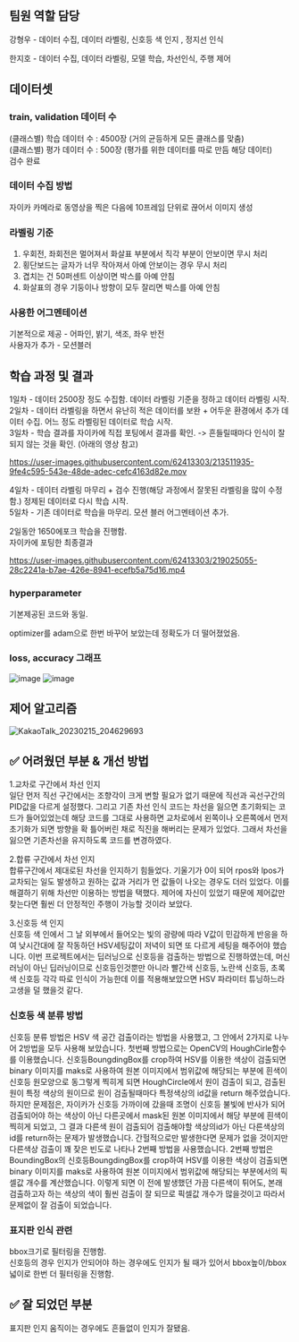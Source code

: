## **팀원 역할 담당** <!-- (예시)홍길동 : od 모델 학습 ... -->

강형우 - 데이터 수집, 데이터 라벨링, 신호등 색 인지 , 정지선 인식

한지호 - 데이터 수집, 데이터 라벨링, 모델 학습, 차선인식, 주행 제어

## **데이터셋**

### train, validation 데이터 수 <!-- 전체 학습, 평가 데이터 수와 함께 각 클래스별 데이터 수 -->
(클래스별) 학습 데이터 수 : 4500장 (거의 균등하게 모든 클래스를 맞춤)  
(클래스별) 평가 데이터 수 : 500장 (평가를 위한 데이터를 따로 만듬 해당 데이터)  
검수 완료

### 데이터 수집 방법
자이카 카메라로 동영상을 찍은 다음에 10프레임 단위로 끊어서 이미지 생성

### 라벨링 기준
1. 우회전, 좌회전은 멀어져서 화살표 부분에서 직각 부분이 안보이면 무시 처리  
2. 횡단보드는 글자가 너무 작아져서 아예 안보이는 경우 무시 처리  
3. 겹치는 건 50퍼센트 이상이면 박스를 아예 안침  
4. 화살표의 경우 기둥이나 방향이 모두 잘리면 박스를 아예 안침  

### 사용한 어그멘테이션
기본적으로 제공 - 어파인, 밝기, 색조, 좌우 반전  
사용자가 추가 - 모션블러

## **학습 과정 및 결과** <!-- 기능을 Commit 별로 잘게 쪼개고, Commit 별로 설명해주세요-->
1일차 - 데이터 2500장 정도 수집함. 데이터 라벨링 기준을 정하고 데이터 라벨링 시작.  
2일차 - 데이터 라벨링을 하면서 유난히 적은 데이터를 보완 + 어두운 환경에서 추가 데이터 수집. 어느 정도 라벨링된 데이터로 학습 시작.  
3일차 - 학습 결과를 자이카에 직접 포팅에서 결과를 확인. -> 흔들릴때마다 인식이 잘되지 않는 것을 확인. (아래의 영상 참고)

https://user-images.githubusercontent.com/62413303/213511935-9fe4c595-543e-48de-adec-cefc4163d82e.mov

4일차 - 데이터 라벨링 마무리 + 검수 진행(해당 과정에서 잘못된 라벨링을 많이 수정함.) 정제된 데이터로 다시 학습 시작.  
5일차 - 기존 데이터로 학습을 마무리. 모션 블러 어그멘테이션 추가.  


2일동안 1650에포크 학습을 진행함.  
자이카에 포팅한 최종결과  

https://user-images.githubusercontent.com/62413303/219025055-28c2241a-b7ae-426e-8941-ecefb5a75d16.mp4



### hyperparameter <!-- batch수, learning_rate, optimizer 등-->
기본제공된 코드와 동일.

optimizer를 adam으로 한번 바꾸어 보았는데 정확도가 더 떨어졌었음.

### loss, accuracy 그래프
![image](https://user-images.githubusercontent.com/62413303/213513989-d15d0f77-9b88-4d0e-ae52-b44593af1342.png)
![image](https://user-images.githubusercontent.com/62413303/213507558-df7d492a-3ac8-4ff1-bb76-a8a1e90621d4.png)

## **제어 알고리즘** <!-- 알고리즘을 flowchart 방식으로 표현  -->
![KakaoTalk_20230215_204629693](https://user-images.githubusercontent.com/62413303/219019112-a1d7719a-ea87-4698-b56d-07afcd1d6ecb.jpg)

## **✅ 어려웠던 부분 & 개선 방법** <!-- 학습 과정 중 생겼던 문제 or 제어에서 생겼던 문제 -->
1.교차로 구간에서 차선 인지  
일단 먼저 직선 구간에서는 조향각이 크게 변할 필요가 없기 때문에 직선과 곡선구간의 PID값을 다르게 설정했다. 그리고 기존 차선 인식 코드는 차선을 잃으면 초기화되는 코드가 들어있었는데 해당 코드를 그대로 사용하면 교차로에서 왼쪽이나 오른쪽에서 먼저 초기화가 되면 방향을 확 틀어버린 채로 직진을 해버리는 문제가 있었다. 그래서 차선을 잃으면 기존차선을 유지하도록 코드를 변경하였다.  
  
2.합류 구간에서 차선 인지  
합류구간에서 제대로된 차선을 인지하기 힘들었다. 기울기가 0이 되어 rpos와 lpos가 교차되는 일도 발생하고 원하는 값과 거리가 먼 값들이 나오는 경우도 더러 있었다. 이를 해결하기 위해 차선만 이용하는 방법을 택했다. 제어에 자신이 있었기 때문에 제어값만 찾는다면 훨씬 더 안정적인 주행이 가능할 것이라 보았다.  
  
3.신호등 색 인지  
신호등 색 인에서 그 날 외부에서 들어오는 빛의 광량에 따라 V값이 민감하게 반응을 하여 낮시간대에 잘 작동하던 HSV세팅값이 저녁이 되면 또 다르게 세팅을 해주어야 했습니다.
이번 프로젝트에서는 딥러닝으로 신호등을 검출하는 방법으로 진행하였는데, 머신러닝이 아닌 딥러닝이므로 신호등인것뿐만 아니라 빨간색 신호등, 노란색 신호등, 초록색 신호등 각각 따로 인식이 가능한데 이를 적용해보았으면 HSV 파라미터 튜닝하느라 고생을 덜 했을것 같다.

### 신호등 색 분류 방법
신호등 분류 방법은 HSV 색 공간 검출이라는 방법을 사용했고, 그 안에서 2가지로 나누어 2방법을 모두 사용해 보았습니다.
첫번째 방법으로는 OpenCV의 HoughCirle함수를 이용했습니다. 신호등BoungdingBox를 crop하여 HSV를 이용한 색상이 검출되면 binary 이미지를 maks로 사용하여 원본 이미지에서 범위값에 해당되는 부분에 흰색이 신호등 원모양으로 동그렇게 찍히게 되면 HoughCircle에서 원이 검출이 되고, 검출된 원이 특정 색상의 원이므로 원이 검출될때마다 특정색상의 id값을 return 해주었습니다.
하지만 문제점은, 자이카가 신호등 가까이에 갔을때 조명이 신호등 불빛에 반사가 되어 검출되어야 하는 색상이 아닌 다른곳에서 mask된 원본 이미지에서 해당 부분에 흰색이 찍히게 되었고, 그 결과 다른색 원이 검출되어 검출해야할 색상의id가 아닌 다른색상의 id를 return하는 문제가 발생했습니다. 간헐적으로만 발생한다면 문제가 없을 것이지만 다른색상 검출이 꽤 잦은 빈도로 나타나 2번째 방법을 사용했습니다.
2번째 방법은 BoundingBox의 신호등BoungdingBox를 crop하여 HSV를 이용한 색상이 검출되면 binary 이미지를 maks로 사용하여 원본 이미지에서 범위값에 해당되는 부분에서의 픽셀값 개수를 계산했습니다. 이렇게 되면 이 전에 발생했던 가끔 다른색이 튀어도, 본래 검출하고자 하는 색상의 색이 훨씬 검출이 잘 되므로 픽셀값 개수가 많을것이고 따라서 문제없이 잘 검출이 되었습니다. 

### 표지판 인식 관련
bbox크기로 필터링을 진행함.  
신호등의 경우 인지가 안되어야 하는 경우에도 인지가 될 때가 있어서 bbox높이/bbox넓이로 한번 더 필터링을 진행함.

## **✅ 잘 되었던 부분**
표지판 인지 움직이는 경우에도 흔들없이 인지가 잘됐음.
